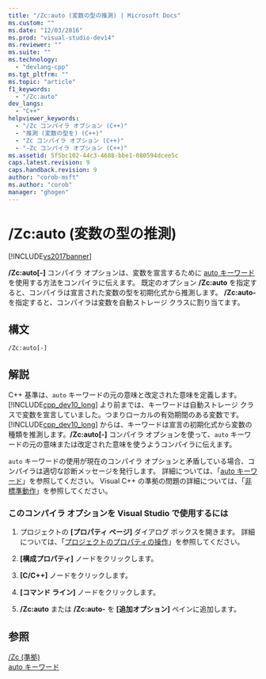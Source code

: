 ```yaml
---
title: "/Zc:auto (変数の型の推測) | Microsoft Docs"
ms.custom: ""
ms.date: "12/03/2016"
ms.prod: "visual-studio-dev14"
ms.reviewer: ""
ms.suite: ""
ms.technology: 
  - "devlang-cpp"
ms.tgt_pltfrm: ""
ms.topic: "article"
f1_keywords: 
  - "/Zc:auto"
dev_langs: 
  - "C++"
helpviewer_keywords: 
  - "/Zc コンパイラ オプション (C++)"
  - "推測 (変数の型を) (C++)"
  - "Zc コンパイラ オプション (C++)"
  - "-Zc コンパイラ オプション (C++)"
ms.assetid: 5f5bc102-44c3-4688-bbe1-080594dcee5c
caps.latest.revision: 9
caps.handback.revision: 9
author: "corob-msft"
ms.author: "corob"
manager: "ghogen"
---
```

# /Zc:auto (変数の型の推測)
[!INCLUDE[vs2017banner](../../assembler/inline/includes/vs2017banner.md)]

**\/Zc:auto\[\-\]** コンパイラ オプションは、変数を宣言するために [auto キーワード](../../cpp/auto-keyword.md)を使用する方法をコンパイラに伝えます。  既定のオプション **\/Zc:auto** を指定すると、コンパイラは宣言された変数の型を初期化式から推測します。   **\/Zc:auto\-** を指定すると、コンパイラは変数を自動ストレージ クラスに割り当てます。  
  
## 構文  
  
```  
/Zc:auto[-]  
```  
  
## 解説  
 C\+\+ 基準は、`auto` キーワードの元の意味と改定された意味を定義します。  [!INCLUDE[cpp_dev10_long](../Token/cpp_dev10_long_md.md)] より前までは、キーワードは自動ストレージ クラスで変数を宣言していました。つまりローカルの有効期間のある変数です。  [!INCLUDE[cpp_dev10_long](../Token/cpp_dev10_long_md.md)] からは、キーワードは宣言の初期化式から変数の種類を推測します。**\/Zc:auto\[\-\]** コンパイラ オプションを使って、`auto` キーワードの元の意味または改定された意味を使うようコンパイラに伝えます。  
  
 `auto` キーワードの使用が現在のコンパイラ オプションと矛盾している場合、コンパイラは適切な診断メッセージを発行します。  詳細については、「[auto キーワード](../../cpp/auto-keyword.md)」を参照してください。  Visual C\+\+ の準拠の問題の詳細については、「[非標準動作](../Topic/Nonstandard%20Behavior.md)」を参照してください。  
  
### このコンパイラ オプションを Visual Studio で使用するには  
  
1.  プロジェクトの **\[プロパティ ページ\]** ダイアログ ボックスを開きます。  詳細については、「[プロジェクトのプロパティの操作](../../ide/working-with-project-properties.md)」を参照してください。  
  
2.  **\[構成プロパティ\]** ノードをクリックします。  
  
3.  **\[C\/C\+\+\]** ノードをクリックします。  
  
4.  **\[コマンド ライン\]** ノードをクリックします。  
  
5.  **\/Zc:auto** または **\/Zc:auto\-** を **\[追加オプション\]** ペインに追加します。  
  
## 参照  
 [\/Zc \(準拠\)](../../build/reference/zc-conformance.md)   
 [auto キーワード](../../cpp/auto-keyword.md)